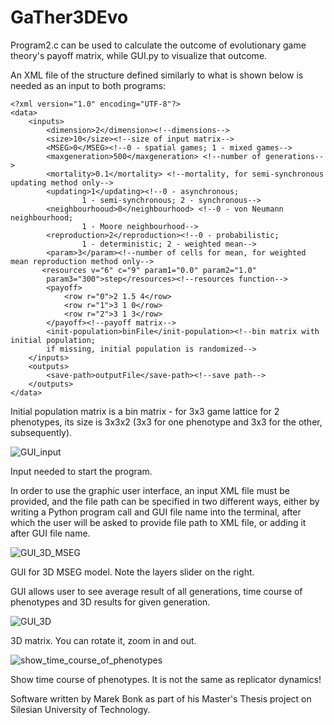# GaTher3DEvo

Program2.c can be used to calculate the outcome of evolutionary game theory's payoff matrix, while GUI.py to visualize that outcome.

An XML file of the structure defined similarly to what is shown below is needed as an input to both programs:
```
<?xml version="1.0" encoding="UTF-8"?>
<data>
    <inputs> 
        <dimension>2</dimension><!--dimensions-->
        <size>10</size><!--size of input matrix-->
        <MSEG>0</MSEG><!--0 - spatial games; 1 - mixed games-->
        <maxgeneration>500</maxgeneration> <!--number of generations-->
        <mortality>0.1</mortality> <!--mortality, for semi-synchronous updating method only-->
        <updating>1</updating><!--0 - asynchronous;
                1 - semi-synchronous; 2 - synchronous-->
        <neighbourhooud>0</neighbourhood> <!--0 - von Neumann neighbourhood; 
                1 - Moore neighbourhood-->
        <reproduction>2</reproduction><!--0 - probabilistic;
                1 - deterministic; 2 - weighted mean-->
        <param>3</param><!--number of cells for mean, for weighted mean reproduction method only-->
       <resources v="6" c="9" param1="0.0" param2="1.0"
        param3="300">step</resources><!--resources function-->
        <payoff>
            <row r="0">2 1.5 4</row>
            <row r="1">3 1 0</row>
            <row r="2">3 1 3</row>
        </payoff><!--payoff matrix-->
        <init-population>binFile</init-population><!--bin matrix with initial population;
        if missing, initial population is randomized-->
    </inputs>
    <outputs>
        <save-path>outputFile</save-path><!--save path-->
    </outputs>
</data>
```

Initial population matrix is a bin matrix - for 3x3 game lattice for 2 phenotypes, its size is 3x3x2 (3x3 for one phenotype and 3x3 for the other, subsequently).

![GUI_input](https://github.com/user-attachments/assets/57c2bc3d-13bc-402a-9805-a44aca544dd3)

Input needed to start the program.

In order to use the graphic user interface, an input XML file must be provided, and the file path can be specified
in two different ways, either by writing a Python program call and GUI file name into the terminal, after which the
user will be asked to provide file path to XML file, or adding it after GUI file name.

![GUI_3D_MSEG](https://github.com/user-attachments/assets/a556101c-a642-4630-b186-af05e2c93fdc)

GUI for 3D MSEG model. Note the layers slider on the right.

GUI allows user to see average result of all generations, time course of phenotypes and 3D results for given generation.

![GUI_3D](https://github.com/user-attachments/assets/915cee55-190d-4fec-a565-02aa719cfad0)

3D matrix. You can rotate it, zoom in and out.

![show_time_course_of_phenotypes](https://github.com/user-attachments/assets/5950edd9-f260-4e76-8032-82962b782af2)

Show time course of phenotypes. It is not the same as replicator dynamics!

Software written by Marek Bonk as part of his Master's Thesis project on Silesian University of Technology.
